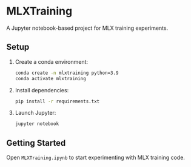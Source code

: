 # MLXTraining

A Jupyter notebook-based project for MLX training experiments.

## Setup

1. Create a conda environment:
   ```bash
   conda create -n mlxtraining python=3.9
   conda activate mlxtraining
   ```

2. Install dependencies:
   ```bash
   pip install -r requirements.txt
   ```

3. Launch Jupyter:
   ```bash
   jupyter notebook
   ```

## Getting Started

Open `MLXTraining.ipynb` to start experimenting with MLX training code.